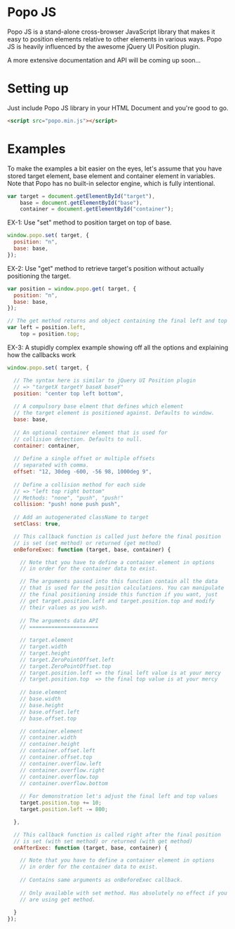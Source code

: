 Popo JS
=======

Popo JS is a stand-alone cross-browser JavaScript library that makes it easy to position elements relative to other elements in various ways. Popo JS is heavily influenced by the awesome jQuery UI Position plugin.

A more extensive documentation and API will be coming up soon...

Setting up
==========

Just include Popo JS library in your HTML Document and you're good to go.

```html
<script src="popo.min.js"></script>
```

Examples
========

To make the examples a bit easier on the eyes, let's assume that you have stored target element, base element and container element in variables. Note that Popo has no built-in selector engine, which is fully intentional.

```javascript
var target = document.getElementById("target"),
    base = document.getElementById("base"),
    container = document.getElementById("container");
```

EX-1: Use "set" method to position target on top of base.

```javascript
window.popo.set( target, {
  position: "n",
  base: base,
});
```

EX-2: Use "get" method to retrieve target's position without actually positioning the target.

```javascript
var position = window.popo.get( target, {
  position: "n",
  base: base,
});

// The get method returns and object containing the final left and top values
var left = position.left,
    top = position.top;
```

EX-3: A stupidly complex example showing off all the options and explaining how the callbacks work

```javascript
window.popo.set( target, {

  // The syntax here is similar to jQuery UI Position plugin
  // => "targetX targetY baseX baseY"
  position: "center top left bottom",
  
  // A compulsory base elment that defines which element
  // the target element is positioned against. Defaults to window.
  base: base,
  
  // An optional container element that is used for
  // collision detection. Defaults to null.
  container: container,
  
  // Define a single offset or multiple offsets
  // separated with comma.
  offset: "12, 30deg -600, -56 98, 1000deg 9",
  
  // Define a collision method for each side
  // => "left top right bottom"
  // Methods: "none", "push", "push!"
  collision: "push! none push push",
  
  // Add an autogenerated className to target
  setClass: true,

  // This callback function is called just before the final position
  // is set (set method) or returned (get method)
  onBeforeExec: function (target, base, container) {

    // Note that you have to define a container element in options
    // in order for the container data to exist.

    // The arguments passed into this function contain all the data
    // that is used for the position calculations. You can manipulate
    // the final positioning inside this function if you want, just
    // get target.position.left and target.position.top and modify
    // their values as you wish.
    
    // The arguments data API
    // ======================
    
    // target.element
    // target.width
    // target.height
    // target.ZeroPointOffset.left
    // target.ZeroPointOffset.top
    // target.position.left => the final left value is at your mercy
    // target.position.top  => the final top value is at your mercy
    
    // base.element
    // base.width
    // base.height
    // base.offset.left
    // base.offset.top

    // container.element
    // container.width
    // container.height
    // container.offset.left
    // container.offset.top
    // container.overflow.left
    // container.overflow.right
    // container.overflow.top
    // container.overflow.bottom
    
    // For demonstration let's adjust the final left and top values
    target.position.top += 10;
    target.position.left -= 800;

  },

  // This callback function is called right after the final position
  // is set (with set method) or returned (with get method)
  onAfterExec: function (target, base, container) {

    // Note that you have to define a container element in options
    // in order for the container data to exist.
    
    // Contains same arguments as onBeforeExec callback.
    
    // Only available with set method. Has absolutely no effect if you
    // are using get method.
    
  }
});
```
